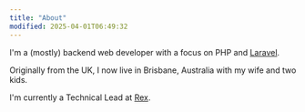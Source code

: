 ```yaml
---
title: "About"
modified: 2025-04-01T06:49:32
---
```


I'm a (mostly) backend web developer with a focus on PHP and [Laravel](https://laravel.com).

Originally from the UK, I now live in Brisbane, Australia with my wife and two kids.

I'm currently a Technical Lead at [Rex](https://www.rexsoftware.com/).
